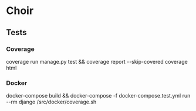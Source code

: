 # Choir

## Tests

### Coverage
coverage run manage.py test && coverage report --skip-covered
coverage html

### Docker
docker-compose build && docker-compose -f docker-compose.test.yml run --rm django /src/docker/coverage.sh
